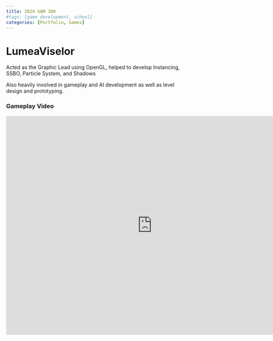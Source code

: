 ```yaml
---
title: 2024 GAM 300
#tags: [game development, school]
categories: [Portfolio, Games]
---
```


# LumeaViselor

Acted as the Graphic Lead using OpenGL, helped to develop Instancing, SSBO, Particle System, and Shadows

Also heavily involved in gameplay and AI development as well as level design and prototyping.

### Gameplay Video
<iframe width="800" height="600" src="https://www.youtube.com/embed/nE6yAwadkuM?si=40r7hcDZ8o2NhksU" title="YouTube video player" frameborder="0" allow="accelerometer; autoplay; clipboard-write; encrypted-media; gyroscope; picture-in-picture; web-share" referrerpolicy="strict-origin-when-cross-origin" allowfullscreen></iframe>